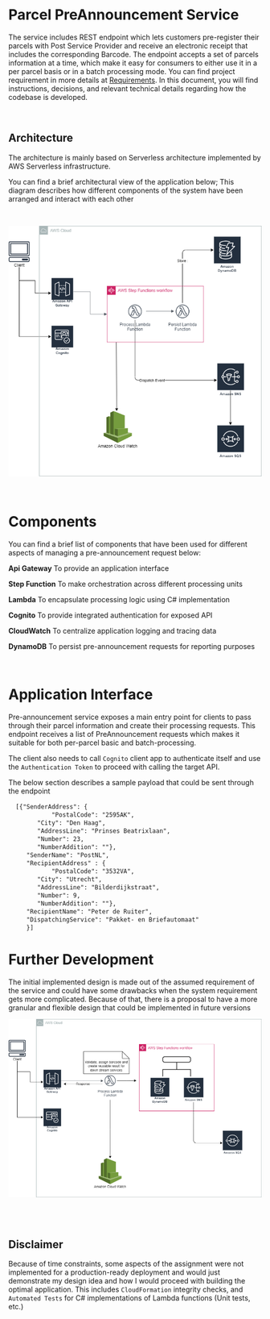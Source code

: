 # Parcel PreAnnouncement Service

The service includes REST endpoint which lets customers pre-register their parcels with Post Service Provider and receive an electronic receipt that includes the corresponding Barcode.
The endpoint accepts a set of parcels information at a time, which make it easy for consumers to either use it in a per parcel basis or in a batch processing mode.
You can find project requirement in more details at [Requirements](docs/Requirements.pdf). In this document, you will find instructions, decisions, and relevant technical details regarding how the codebase is developed.

<br/>

## Architecture
The architecture is mainly based on Serverless architecture implemented by AWS Serverless infrastructure.

You can find a brief architectural view of the application below; This diagram describes how different components of the system have been arranged and interact with each other

<br/>

![plot](./docs/System-architecture.png)

<br/>

# Components
You can find a brief list of components that have been used for different aspects of managing a pre-announcement request below: 

**Api Gateway** To provide an application interface

**Step Function** To make orchestration across different processing units

**Lambda** To encapsulate processing logic using C# implementation

**Cognito** To provide integrated authentication for exposed API

**CloudWatch** To centralize application logging and tracing data

**DynamoDB** To persist pre-announcement requests for reporting purposes

<br/>

# Application Interface

Pre-announcement service exposes a main entry point for clients to pass through their parcel information and create their processing requests. This endpoint receives a list of PreAnnouncement requests which makes it suitable for both per-parcel basic and batch-processing.

The client also needs to call `Cognito` client app to authenticate itself and use the `Authentication Token` to proceed with calling the target API.

The below section describes a sample payload that could be sent through the endpoint

```
  [{"SenderAddress": {      
		    "PostalCode": "2595AK",
        "City": "Den Haag",
        "AddressLine": "Prinses Beatrixlaan",
        "Number": 23,
        "NumberAddition": ""},
     "SenderName": "PostNL",
     "RecipientAddress" : {      
		    "PostalCode": "3532VA",
        "City": "Utrecht",
        "AddressLine": "Bilderdijkstraat",
        "Number": 9,
        "NumberAddition": ""},
     "RecipientName": "Peter de Ruiter",
     "DispatchingService": "Pakket- en Briefautomaat"
	 }]
```



# Further Development

The initial implemented design is made out of the assumed requirement of the service and could have some drawbacks when the system requirement gets more complicated.
Because of that, there is a proposal to have a more granular and flexible design that could be implemented in future versions

![plot](./docs/System-architecture-vnext.png)

<br/>
<br/>

## Disclaimer
Because of time constraints, some aspects of the assignment were not implemented for a production-ready deployment and would just demonstrate my design idea and how I would proceed with building the optimal application. This includes  `CloudFormation` integrity checks, and `Automated Tests` for C# implementations of Lambda functions (Unit tests, etc.) 


